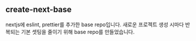 ## create-next-base

nextjs에 eslint, prettier를 추가한 base repo입니다.
새로운 프로젝트 생성 시마다 반복되는 기본 셋팅을 줄이기 위해 base repo를 만들었습니다.